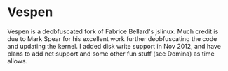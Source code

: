 Vespen
=========

Vespen is a deobfuscated fork of Fabrice Bellard's jslinux. Much credit is due to Mark Spear for his excellent work further
deobfuscating the code and updating the kernel. I added disk write support in Nov 2012, and have plans to add net support
and some other fun stuff (see Domina) as time allows.
